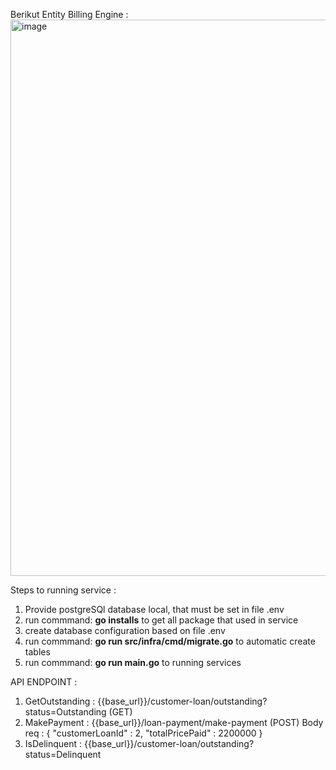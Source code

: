 Berikut Entity Billing Engine : 
<img width="890" alt="image" src="https://github.com/user-attachments/assets/7c503944-e273-4774-bd47-6c600c3bbc7a">

Steps to running service : 
1. Provide postgreSQl database local, that must be set in file .env
2. run commmand: **go installs** to get all package that used in service
2. create database configuration based on file .env
3. run commmand: **go run src/infra/cmd/migrate.go** to automatic create tables
4. run commmand: **go run main.go** to running services


API ENDPOINT : 
1. GetOutstanding : {{base_url}}/customer-loan/outstanding?status=Outstanding (GET)
2. MakePayment : {{base_url}}/loan-payment/make-payment (POST)
                Body req : 
                {
                    "customerLoanId" : 2, 
                    "totalPricePaid" : 2200000
                }
3. IsDelinquent : {{base_url}}/customer-loan/outstanding?status=Delinquent

